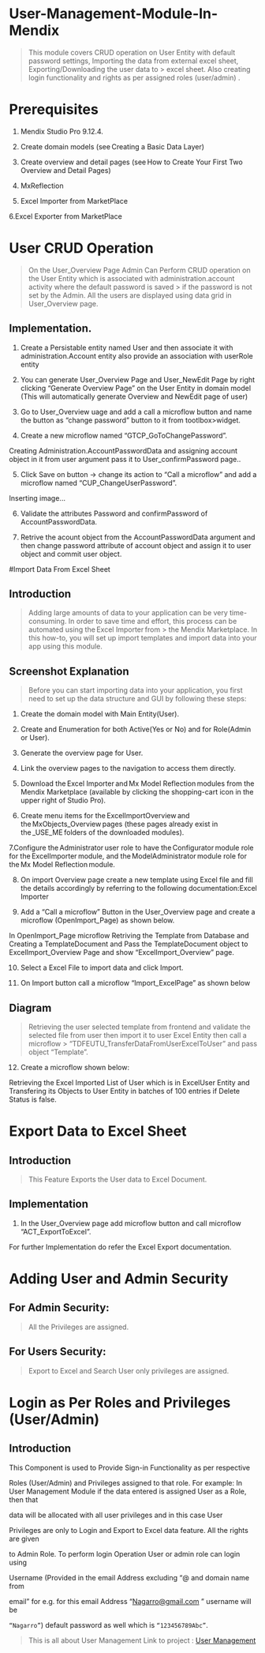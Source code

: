 # User-Management-Module-In-Mendix
> This module covers CRUD operation on User Entity with default password settings, Importing the data from external excel sheet, Exporting/Downloading the user data to > excel sheet. Also creating login functionality and rights as per assigned roles (user/admin) .

# Prerequisites 

1. Mendix Studio Pro 9.12.4. 

2. Create domain models (see Creating a Basic Data Layer) 

3. Create overview and detail pages (see How to Create Your First Two Overview and Detail Pages) 

4. MxReflection 

5. Excel Importer from MarketPlace 

6.Excel Exporter from MarketPlace 

 


# User CRUD Operation 

> On the User_Overview Page Admin Can Perform CRUD operation on the User Entity which is associated with administration.account activity where the default password is saved > if the password is not set by the Admin. All the users are displayed using data grid in User_Overview page. 

## Implementation. 

1. Create a Persistable entity named User and then associate it with administration.Account entity also provide an association with userRole entity 

 

 


2. You can generate User_Overview Page and User_NewEdit Page by right clicking “Generate Overview Page” on the User Entity in domain model (This will automatically generate Overview and NewEdit page of user) 

 

 

 

3. Go to User_Overview  uage and add a call a microflow button and name the button as “change password” button to it from tootlbox>widget. 

4. Create a new microflow named “GTCP_GoToChangePassword”. 

 

 

 

 

Creating Administration.AccountPasswordData and assigning account object in it from user argument pass it to User_confirmPassword page.. 

 

5. Click Save on button -> change its action to “Call a microflow” and add a microflow named “CUP_ChangeUserPassword”. 

 

Inserting image... 

 

6. Validate the attributes Password and confirmPassword of AccountPasswordData. 

7. Retrive the acount object from the AccountPasswordData argument and then change password attribute of account object and assign it to user object and commit user object. 

 

#Import Data From Excel Sheet 

 

## Introduction 

> Adding large amounts of data to your application can be very time-consuming. In order to save time and effort, this process can be automated using the Excel Importer from > the Mendix Marketplace. In this how-to, you will set up import templates and import data into your app using this module. 

 

## Screenshot Explanation 

 

> Before you can start importing data into your application, you first need to set up the data structure and GUI by following these steps: 

 

1. Create the domain model with Main Entity(User). 

 

2. Create and Enumeration for both Active(Yes or No) and for Role(Admin or User). 

3. Generate the overview page for User. 

4. Link the overview pages to the navigation to access them directly. 

5. Download the Excel Importer and Mx Model Reflection modules from the Mendix Marketplace (available by clicking the shopping-cart icon in the upper right of Studio Pro). 

6. Create menu items for the ExcelImportOverview and the MxObjects_Overview pages (these pages already exist in the _USE_ME folders of the downloaded modules). 

7.Configure the Administrator user role to have the Configurator module role for the ExcelImporter module, and the ModelAdministrator module role for the Mx Model Reflection module. 

8. On import Overview page create a new template using Excel file and fill the details accordingly by referring to the following documentation:Excel Importer 

9. Add a “Call a microflow” Button in the User_Overview page and create a microflow (OpenImport_Page) as shown below. 

 

In OpenImport_Page microflow Retriving the Template from Database and Creating a TemplateDocument and Pass the TemplateDocument object to ExcelImport_Overview Page and show “ExcelImport_Overview” page. 

 



10. Select a Excel File to import data and click Import. 

11. On Import button call a microflow “Import_ExcelPage” as shown below 

## Diagram



> Retrieving the user selected template from frontend and validate the selected file from user then import it to user Excel Entity then call a microflow > “TDFEUTU_TransferDataFromUserExcelToUser” and pass object “Template”. 

12. Create a microflow shown below: 

 

Retrieving the Excel Imported List of User which is in ExcelUser Entity and Transfering its Objects to User Entity in batches of 100 entries if Delete Status is false. 

 

# Export Data to Excel Sheet 

## Introduction 

> This Feature Exports the User data to Excel Document. 

 

 ## Implementation 

1. In the User_Overview page add microflow button and call microflow “ACT_ExportToExcel”. 

For further Implementation do refer the Excel Export documentation. 

 

# Adding User and Admin Security 

 

## For Admin Security: 

> All the Privileges are assigned. 

 

## For Users Security: 

> Export to Excel and Search User only privileges are assigned. 

 

 

 

 

 # Login as Per Roles and Privileges (User/Admin) 

## Introduction 

This Component is used to Provide Sign-in Functionality as per respective 		 

Roles (User/Admin) and Privileges assigned to that role. For example: In User 		Management Module if the data entered is assigned User as a Role, then that 

data will be allocated with all user privileges and in this case User 

Privileges are only to Login and Export to Excel data feature. All the rights are given  

to Admin Role. To perform login Operation User or admin role can login using 

Username (Provided in the email Address excluding “@ and domain name from 

email” for e.g. for this email Address “Nagarro@gmail.com ” username will be 

` “Nagarro” `) default password as well which is ` “123456789Abc” `. 

 > This is all about User Management
 >Link to project : [ User Management ]( https://drive.google.com/file/d/1zCy8Sq1AaNg-hEDBdMYgo2DJQuKOiRlo/view?usp=share_link )
 
 

 

 
